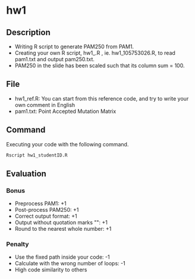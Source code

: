 # hw1

## Description

* Writing R script to generate PAM250 from PAM1.
* Creating your own R script, hw1_<your student ID>.R , ie. hw1_105753026.R, to read pam1.txt and output pam250.txt.
* PAM250 in the slide has been scaled such that its column sum = 100.

## File

* hw1_ref.R: You can start from this reference code, and try to write your own comment in English
* pam1.txt: Point Accepted Mutation Matrix

## Command

Executing your code with the following command.

```R
Rscript hw1_studentID.R
```

## Evaluation

### Bonus

* Preprocess PAM1: +1
* Post-process PAM250: +1
* Correct output format: +1
* Output without quotation marks "": +1
* Round to the nearest whole number: +1

### Penalty

* Use the fixed path inside your code: -1
* Calculate with the wrong number of loops: -1
* High code similarity to others

